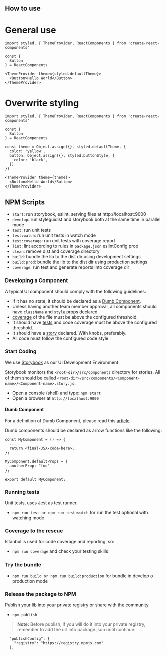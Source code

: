 ## How to use

# General use
```
import styled, { ThemeProvider, ReactComponents } from 'create-react-components'

const {
  Button
} = ReactComponents

<ThemeProvider theme={styled.defaultTheme}>
  <Button>Hello World</Button>
</ThemeProvider>
```

# Overwrite styling
```
import styled, { ThemeProvider, ReactComponents } from 'create-react-components'

const {
  Button
} = ReactComponents

const theme = Object.assign({}, styled.defaultTheme, {
  color: 'yellow',
  button: Object.assign({}, styled.buttonStyle, {
    color: 'black',
  })
})

<ThemeProvider theme={theme}>
  <Button>Hello World</Button>
</ThemeProvider>
```

## NPM Scripts
* `start`: run storybook, eslint, serving files at http://localhost:9000
* `develop`: run styleguidist and storybook both at the same time in parallel mode
* `test`: run unit tests
* `test:watch`: run unit tests in watch mode
* `test:coverage`: run unit tests with coverage report
* `lint`: lint according to rules in `package.json` eslintConfig prop
* `clean`: remove dist and coverage directory
* `build`: bundle the lib to the dist dir using development settings
* `build:prod`: bundle the lib to the dist dir using production settings
* `coverage`: run test and generate reports into coverage dir

### Developing a Component
A typical UI component should comply with the following guidelines:

* If it has no state, it should be declared as a [Dumb Component](#dumb-component).
* Unless having another team member approval, all components should have `className` and `style` props declared.
* [coverage](#coverage-to-the-rescue) of the file must be above the configured threshold.
* It should have [tests](#running-tests) and code coverage must be above the configured threshold.
* It should have a [story](#start-coding) declared. With knobs, preferably.
* All code must follow the configured code style.

### Start Coding
We use [Storybook](https://storybook.js.org/) as our UI Development Environment.

Storybook monitors the `<root-dir>/src/components` directory for stories. All of them should be
called `<root-dir>/src/components/<Component-name>/<Component-name>.story.js`.

* Open a console (shell) and type: ```npm start```
* Open a browser at `http://localhost:9000`

#### Dumb Component

For a definition of Dumb Component, please read this [article](https://jaketrent.com/post/smart-dumb-components-react).

Dumb components should be declared as arrow functions like the following:

```
const MyComponent = () => {
  ...
  return <final-JSX-code-here>;
};

MyComponent.defaultProps = {
  anotherProp: "foo"
};

export default MyComponent;
```

### Running tests
Unit tests, uses Jest as test runner.
* `npm run test or npm run test:watch` for run the test optional with watching mode


### Coverage to the rescue
Istanbul is used for code coverage and reporting, so:
* `npm run coverage` and check your testing skills


### Try the bundle
* `npm run build or npm run build:production` for bundle in develop o production mode


### Release the package to NPM
Publish your lib into your private registry or share with the community
* `npm publish`

>**Note:** Before publish, if you will do it into your private registry, remember to add the url into package.json until continue.
```
  "publishConfig": {
    "registry": "https://registry.npmjs.com"
  },
```
